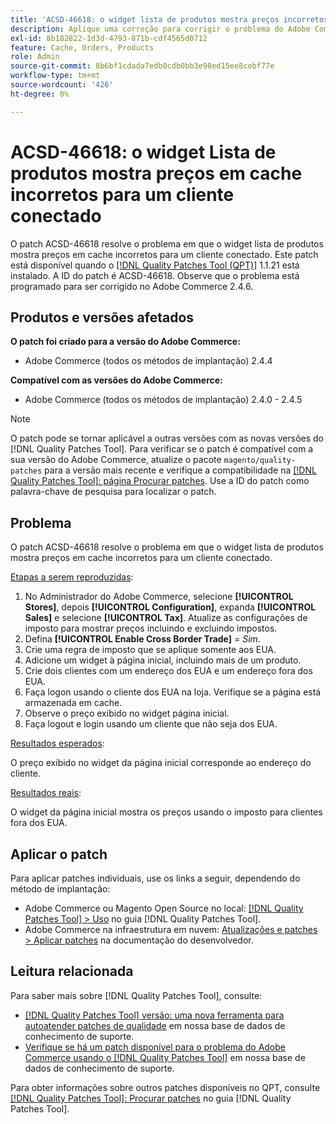 ```yaml
---
title: 'ACSD-46618: o widget lista de produtos mostra preços incorretos no cache para o cliente conectado'
description: Aplique uma correção para corrigir o problema do Adobe Commerce em que o widget lista de produtos mostra preços em cache incorretos para um cliente conectado.
exl-id: 8b182822-1d3d-4793-871b-cdf4565d0712
feature: Cache, Orders, Products
role: Admin
source-git-commit: 8b6bf1cdada7edb0cdb0bb3e90ed15ee8cebf77e
workflow-type: tm+mt
source-wordcount: '426'
ht-degree: 0%

---
```


# ACSD-46618: o widget Lista de produtos mostra preços em cache incorretos para um cliente conectado

O patch ACSD-46618 resolve o problema em que o widget lista de produtos mostra preços em cache incorretos para um cliente conectado. Este patch está disponível quando o [[!DNL Quality Patches Tool (QPT)]](https://experienceleague.adobe.com/docs/commerce-knowledge-base/kb/announcements/commerce-announcements/magento-quality-patches-released-new-tool-to-self-serve-quality-patches.html) 1.1.21 está instalado. A ID do patch é ACSD-46618. Observe que o problema está programado para ser corrigido no Adobe Commerce 2.4.6.

## Produtos e versões afetados

**O patch foi criado para a versão do Adobe Commerce:**
* Adobe Commerce (todos os métodos de implantação) 2.4.4

**Compatível com as versões do Adobe Commerce:**
* Adobe Commerce (todos os métodos de implantação) 2.4.0 - 2.4.5

>[!NOTE]
>
>O patch pode se tornar aplicável a outras versões com as novas versões do [!DNL Quality Patches Tool]. Para verificar se o patch é compatível com a sua versão do Adobe Commerce, atualize o pacote `magento/quality-patches` para a versão mais recente e verifique a compatibilidade na [[!DNL Quality Patches Tool]: página Procurar patches](https://experienceleague.adobe.com/tools/commerce-quality-patches/index.html). Use a ID do patch como palavra-chave de pesquisa para localizar o patch.

## Problema

O patch ACSD-46618 resolve o problema em que o widget lista de produtos mostra preços em cache incorretos para um cliente conectado.

<u>Etapas a serem reproduzidas</u>:

1. No Administrador do Adobe Commerce, selecione **[!UICONTROL Stores]**, depois **[!UICONTROL Configuration]**, expanda **[!UICONTROL Sales]** e selecione **[!UICONTROL Tax]**. Atualize as configurações de imposto para mostrar preços incluindo e excluindo impostos.
1. Defina **[!UICONTROL Enable Cross Border Trade]** = _Sim_.
1. Crie uma regra de imposto que se aplique somente aos EUA.
1. Adicione um widget à página inicial, incluindo mais de um produto.
1. Crie dois clientes com um endereço dos EUA e um endereço fora dos EUA.
1. Faça logon usando o cliente dos EUA na loja. Verifique se a página está armazenada em cache.
1. Observe o preço exibido no widget página inicial.
1. Faça logout e login usando um cliente que não seja dos EUA.

<u>Resultados esperados</u>:

O preço exibido no widget da página inicial corresponde ao endereço do cliente.

<u>Resultados reais</u>:

O widget da página inicial mostra os preços usando o imposto para clientes fora dos EUA.

## Aplicar o patch

Para aplicar patches individuais, use os links a seguir, dependendo do método de implantação:

* Adobe Commerce ou Magento Open Source no local: [[!DNL Quality Patches Tool] > Uso](https://experienceleague.adobe.com/docs/commerce-operations/tools/quality-patches-tool/usage.html) no guia [!DNL Quality Patches Tool].
* Adobe Commerce na infraestrutura em nuvem: [Atualizações e patches > Aplicar patches](https://experienceleague.adobe.com/en/docs/commerce-cloud-service/user-guide/develop/upgrade/apply-patches) na documentação do desenvolvedor.

## Leitura relacionada

Para saber mais sobre [!DNL Quality Patches Tool], consulte:

* [[!DNL Quality Patches Tool] versão: uma nova ferramenta para autoatender patches de qualidade](/help/announcements/adobe-commerce-announcements/magento-quality-patches-released-new-tool-to-self-serve-quality-patches.md) em nossa base de dados de conhecimento de suporte.
* [Verifique se há um patch disponível para o problema do Adobe Commerce usando o [!DNL Quality Patches Tool]](/help/support-tools/patches-available-in-qpt-tool/check-patch-for-magento-issue-with-magento-quality-patches.md) em nossa base de dados de conhecimento de suporte.

Para obter informações sobre outros patches disponíveis no QPT, consulte [[!DNL Quality Patches Tool]: Procurar patches](https://experienceleague.adobe.com/tools/commerce-quality-patches/index.html) no guia [!DNL Quality Patches Tool].
